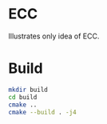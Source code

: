 # ECC

Illustrates  only idea of ECC.

# Build

```bash
mkdir build
cd build
cmake ..
cmake --build . -j4
```